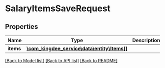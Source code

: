 # SalaryItemsSaveRequest

## Properties
Name | Type | Description | Notes
------------ | ------------- | ------------- | -------------
**items** | [**\com_kingdee_service\data\entity\Items[]**](Items.md) |  | [optional] 

[[Back to Model list]](../README.md#documentation-for-models) [[Back to API list]](../README.md#documentation-for-api-endpoints) [[Back to README]](../README.md)


